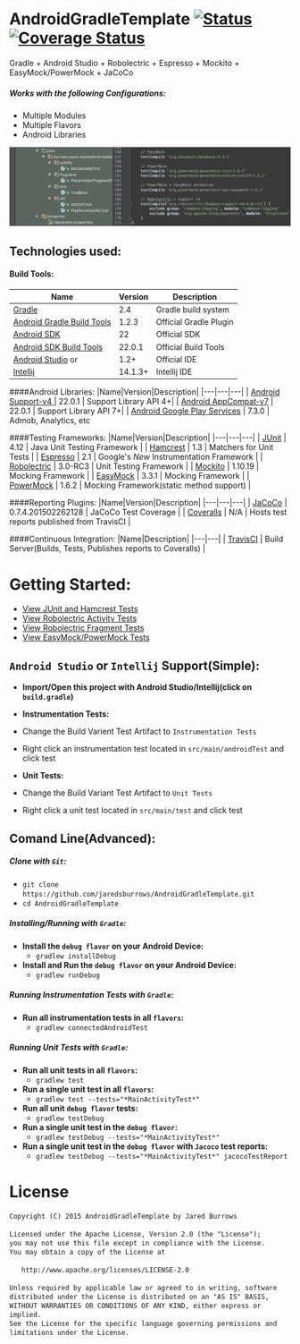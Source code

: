 AndroidGradleTemplate [![Status](https://travis-ci.org/jaredsburrows/AndroidGradleTemplate.svg?branch=master)](https://travis-ci.org/jaredsburrows/AndroidGradleTemplate) [![Coverage Status](https://coveralls.io/repos/jaredsburrows/AndroidGradleTemplate/badge.svg?branch=master)](https://coveralls.io/r/jaredsburrows/AndroidGradleTemplate?branch=master)
=========
Gradle + Android Studio + Robolectric + Espresso + Mockito + EasyMock/PowerMock + JaCoCo

##### Works with the following Configurations:
 - Multiple Modules
 - Multiple Flavors
 - Android Libraries

<img src="images/test_and_dependencies.png" />

## Technologies used:
#### Build Tools:
|Name|Version|Description|
|---|---|---|
| [Gradle](http://gradle.org/docs/current/release-notes) | 2.4 | Gradle build system |
| [Android Gradle Build Tools](http://tools.android.com/tech-docs/new-build-system) | 1.2.3 | Official Gradle Plugin |
| [Android SDK](http://developer.android.com/tools/revisions/platforms.html#5.1) | 22 | Official SDK |
| [Android SDK Build Tools](http://developer.android.com/tools/revisions/build-tools.html) | 22.0.1 | Official Build Tools |
| [Android Studio](http://tools.android.com/recent) or | 1.2+ | Official IDE |
| [Intellij](https://www.jetbrains.com/idea/download/) | 14.1.3+ | Intellij IDE |

####Android Libraries:
|Name|Version|Description|
|---|---|---|
| [Android Support-v4 ](http://developer.android.com/tools/support-library/features.html#v4) | 22.0.1 | Support Library API 4+|
| [Android AppCompat-v7](http://developer.android.com/tools/support-library/features.html#v7-appcompat) | 22.0.1 | Support Library API 7+|
| [Android Google Play Services](https://developer.android.com/google/play-services/index.html) | 7.3.0 | Admob, Analytics, etc

####Testing Frameworks:
|Name|Version|Description|
|---|---|---|
| [JUnit](https://github.com/junit-team/junit) | 4.12 | Java Unit Testing Framework |
| [Hamcrest](https://github.com/hamcrest/JavaHamcrest) | 1.3 | Matchers for Unit Tests |
| [Espresso](https://code.google.com/p/android-test-kit/wiki/Espresso) | 2.1 | Google's *New* Instrumentation Framework |
| [Robolectric](https://github.com/robolectric/robolectric) | 3.0-RC3 | Unit Testing Framework |
| [Mockito](https://github.com/mockito/mockito) | 1.10.19 | Mocking Framework |
| [EasyMock](https://github.com/easymock/easymock) | 3.3.1 | Mocking Framework |
| [PowerMock](https://github.com/jayway/powermock) | 1.6.2 | Mocking Framework(static method support) |

####Reporting Plugins:
|Name|Version|Description|
|---|---|---|
| [JaCoCo](http://www.eclemma.org/jacoco/) | 0.7.4.201502262128 | JaCoCo Test Coverage |
| [Coveralls](https://coveralls.io/) | N/A | Hosts test reports published from TravisCI |

####Continuous Integration:
|Name|Description|
|---|---|
| [TravisCI](http://docs.travis-ci.com/user/languages/android/) | Build Server(Builds, Tests, Publishes reports to Coveralls) |


# Getting Started:
 - [View JUnit and Hamcrest Tests](Example-AllLibraries/src/test/java/burrows/apps/example/template/util/AdUtilsTest.java)
 - [View Robolectric Activity Tests](Example-AllLibraries/src/test/java/burrows/apps/example/template/activity/MainActivityTest.java)
 - [View Robolectric Fragment Tests](Example-AllLibraries/src/test/java/burrows/apps/example/template/fragment/PlaceHolderFragmentTest.java)
 - [View EasyMock/PowerMock Tests](Example-AllLibraries/src/test/java/burrows/apps/example/template/util/PlayServicesUtilsTest.java)

## `Android Studio` or `Intellij` Support(Simple):
 - **Import/Open this project with Android Studio/Intellij(click on `build.gradle`)**

 - **Instrumentation Tests:**
  - Change the Build Varient Test Artifact to `Instrumentation Tests` 
  - Right click an instrumentation test located in `src/main/androidTest` and click test

 - **Unit Tests:**
  - Change the Build Variant Test Artifact to `Unit Tests`
  - Right click a unit test located in `src/main/test` and click test

## Comand Line(Advanced):
##### Clone with `Git`:
 - `git clone https://github.com/jaredsburrows/AndroidGradleTemplate.git`
 - `cd AndroidGradleTemplate`

##### Installing/Running with `Gradle`:
 - **Install the `debug flavor` on your Android Device:**
   - `gradlew installDebug`
 - **Install and Run the `debug flavor` on your Android Device:**
   - `gradlew runDebug` 

##### Running Instrumentation Tests with `Gradle`:
 - **Run all instrumentation tests in all `flavors`:**
   - `gradlew connectedAndroidTest`
 
##### Running Unit Tests with `Gradle`:
 - **Run all unit tests in all `flavors`:**
   - `gradlew test`
 - **Run a single unit test in all `flavors`:**
   - `gradlew test --tests="*MainActivityTest*"`
 - **Run all unit `debug flavor` tests:**
   - `gradlew testDebug`
 - **Run a single unit test in the `debug flavor`:**
   - `gradlew testDebug --tests="*MainActivityTest*"`
 - **Run a single unit test in the `debug flavor` with `Jacoco` test reports:**
   - `gradlew testDebug --tests="*MainActivityTest*" jacocoTestReport`

License
=========

    Copyright (C) 2015 AndroidGradleTemplate by Jared Burrows
   
    Licensed under the Apache License, Version 2.0 (the "License");
    you may not use this file except in compliance with the License.
    You may obtain a copy of the License at

       http://www.apache.org/licenses/LICENSE-2.0

    Unless required by applicable law or agreed to in writing, software
    distributed under the License is distributed on an "AS IS" BASIS,
    WITHOUT WARRANTIES OR CONDITIONS OF ANY KIND, either express or implied.
    See the License for the specific language governing permissions and
    limitations under the License.
